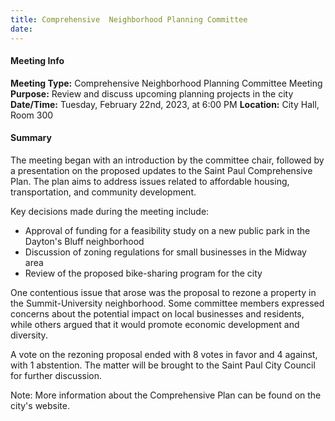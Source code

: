 ```yaml
---
title: Comprehensive  Neighborhood Planning Committee 
date: 
---
```

#### Meeting Info
**Meeting Type:** Comprehensive Neighborhood Planning Committee Meeting
**Purpose:** Review and discuss upcoming planning projects in the city
**Date/Time:** Tuesday, February 22nd, 2023, at 6:00 PM
**Location:** City Hall, Room 300


#### Summary
The meeting began with an introduction by the committee chair, followed by a presentation on the proposed updates to the Saint Paul Comprehensive Plan. The plan aims to address issues related to affordable housing, transportation, and community development.

Key decisions made during the meeting include:

* Approval of funding for a feasibility study on a new public park in the Dayton's Bluff neighborhood
* Discussion of zoning regulations for small businesses in the Midway area
* Review of the proposed bike-sharing program for the city

One contentious issue that arose was the proposal to rezone a property in the Summit-University neighborhood. Some committee members expressed concerns about the potential impact on local businesses and residents, while others argued that it would promote economic development and diversity.

A vote on the rezoning proposal ended with 8 votes in favor and 4 against, with 1 abstention. The matter will be brought to the Saint Paul City Council for further discussion.


Note: More information about the Comprehensive Plan can be found on the city's website.

